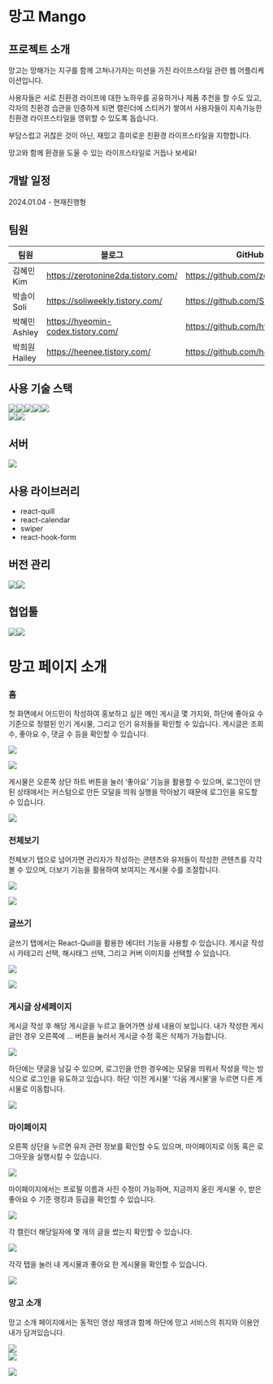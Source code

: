 # 망고 Mango

## <b>프로젝트 소개</b>

망고는 망해가는 지구를 함께 고쳐나가자는 미션을 가진 라이프스타일 관련 웹 어플리케이션입니다.

사용자들은 서로 친환경 라이프에 대한 노하우를 공유하거나 제품 추천을 할 수도 있고,
각자의 친환경 습관을 인증하게 되면 캘린더에 스티커가 쌓여서
사용자들이 지속가능한 친환경 라이프스타일을 영위할 수 있도록 돕습니다.

부담스럽고 귀찮은 것이 아닌, 재밌고 흥미로운 친환경 라이프스타일을 지향합니다.

망고와 함께 환경을 도울 수 있는 라이프스타일로 거듭나 보세요!

## <b>개발 일정</b>

2024.01.04 - 현재진행형

## <b>팀원</b>

| 팀원   | 블로그                             | GitHub                        |
| ------ | ---------------------------------- | ----------------------------- |
| 김혜민 Kim    | https://zerotonine2da.tistory.com/ | https://github.com/zerotonine2da |
| 박솔이 Soli   | https://soliweekly.tistory.com/    | https://github.com/Solyi-Park    |
| 박혜민 Ashley | https://hyeomin-codex.tistory.com/ | https://github.com/hyeomin       |
| 박희원 Hailey | https://heenee.tistory.com/        | https://github.com/heeneeee      |

## <b>사용 기술 스택</b>

<img src="https://img.shields.io/badge/HTML5-E34F26?style=for-the-badge&logo=html5&logoColor=white"><img src="https://img.shields.io/badge/CSS3-1572B6?style=for-the-badge&logo=css3&logoColor=white"><img src="https://img.shields.io/badge/JavaScript-323330?style=for-the-badge&logo=javascript&logoColor=F7DF1E"><img src="https://img.shields.io/badge/React-20232A?style=for-the-badge&logo=react&logoColor=61DAFB"><img src="https://img.shields.io/badge/TypeScript-007ACC?style=for-the-badge&logo=typescript&logoColor=white"><br/>
<img src="https://img.shields.io/badge/React_Query-FF4154?style=for-the-badge&logo=React_Query&logoColor=white"><img src="https://img.shields.io/badge/Recoil-3578E5?style=for-the-badge&logo=Recoil&logoColor=black">

## 서버

 <img src="https://img.shields.io/badge/Firebase-FFCA28?style=for-the-badge&logo=Firebase&logoColor=black">

## 사용 라이브러리

- react-quill
- react-calendar
- swiper
- react-hook-form

## <b>버전 관리</b>

<img src="https://img.shields.io/badge/GitHub-100000?style=for-the-badge&logo=github&logoColor=white"><img src="https://img.shields.io/badge/GIT-E44C30?style=for-the-badge&logo=git&logoColor=white">

## 협업툴

<img src="https://img.shields.io/badge/Figma-F24E1E?style=for-the-badge&logo=figma&logoColor=white"><img src="https://img.shields.io/badge/Slack-4A154B?style=for-the-badge&logo=slack&logoColor=white">

# 망고 페이지 소개

### 홈

첫 화면에서 어드민이 작성하여 홍보하고 싶은 메인 게시글 몇 가지와, 하단에 좋아요 수 기준으로 정렬된 인기 게시물, 그리고 인기 유저들을 확인할 수 있습니다. 게시글은 조회 수, 좋아요 수, 댓글 수 등을 확인할 수 있습니다.

<img src="https://www.notion.so/image/https%3A%2F%2Fprod-files-secure.s3.us-west-2.amazonaws.com%2F457d2ba3-559d-441c-ad2f-bf019c7cecf6%2Fb6f44bb3-45ec-4de9-a265-cad55d41740b%2FUntitled.png?table=block&id=fbb6db1b-7889-426e-b6a2-fe9d9b3d640b&spaceId=457d2ba3-559d-441c-ad2f-bf019c7cecf6&width=1760&userId=075cff0c-eee6-41db-acc0-a9e19d382b31&cache=v2"></br>

<img src="https://www.notion.so/image/https%3A%2F%2Fprod-files-secure.s3.us-west-2.amazonaws.com%2F457d2ba3-559d-441c-ad2f-bf019c7cecf6%2F35851987-8c80-499d-b45d-2bfa97e3c7fb%2FUntitled.png?table=block&id=b8011682-7ad0-4ab8-8632-c08b18834b56&spaceId=457d2ba3-559d-441c-ad2f-bf019c7cecf6&width=1760&userId=075cff0c-eee6-41db-acc0-a9e19d382b31&cache=v2"></br>

게시물은 오른쪽 상단 하트 버튼을 눌러 ‘좋아요’ 기능을 활용할 수 있으며, 로그인이 안된 상태에서는 커스텀으로 만든 모달을 띄워 실행을 막아놨기 때문에 로그인을 유도할 수 있습니다.

<img src="https://www.notion.so/image/https%3A%2F%2Fprod-files-secure.s3.us-west-2.amazonaws.com%2F457d2ba3-559d-441c-ad2f-bf019c7cecf6%2F53ff2c98-4a2e-47f5-8932-55132606727a%2FUntitled.png?table=block&id=a4cf2283-7d61-45c8-af75-f058cc92eb1b&spaceId=457d2ba3-559d-441c-ad2f-bf019c7cecf6&width=1760&userId=075cff0c-eee6-41db-acc0-a9e19d382b31&cache=v2"></br>

### 전체보기

전체보기 탭으로 넘어가면 관리자가 작성하는 콘텐츠와 유저들이 작성한 콘텐츠를 각각 볼 수 있으며, 더보기 기능을 활용하여 보여지는 게시물 수를 조절합니다.

<img src="https://www.notion.so/image/https%3A%2F%2Fprod-files-secure.s3.us-west-2.amazonaws.com%2F457d2ba3-559d-441c-ad2f-bf019c7cecf6%2F0070bbbf-f25c-4d40-b812-ff97b32caf6e%2FUntitled.png?table=block&id=3e852c6f-8ebb-4a5e-a3c0-97397ea0481d&spaceId=457d2ba3-559d-441c-ad2f-bf019c7cecf6&width=1760&userId=075cff0c-eee6-41db-acc0-a9e19d382b31&cache=v2"></br>

<img src="https://www.notion.so/image/https%3A%2F%2Fprod-files-secure.s3.us-west-2.amazonaws.com%2F457d2ba3-559d-441c-ad2f-bf019c7cecf6%2F6a4e0f66-40cf-4eca-9078-a92af0daafaf%2FUntitled.png?table=block&id=d11a2540-fd75-475b-96fb-9b996228e582&spaceId=457d2ba3-559d-441c-ad2f-bf019c7cecf6&width=1760&userId=075cff0c-eee6-41db-acc0-a9e19d382b31&cache=v2"></br>

### 글쓰기

글쓰기 탭에서는 React-Quill을 활용한 에디터 기능을 사용할 수 있습니다. 게시글 작성 시 카테고리 선택, 해시태그 선택, 그리고 커버 이미지를 선택할 수 있습니다.

<img src="https://www.notion.so/image/https%3A%2F%2Fprod-files-secure.s3.us-west-2.amazonaws.com%2F457d2ba3-559d-441c-ad2f-bf019c7cecf6%2F7e938847-0531-416d-8a43-05caa64b111d%2FUntitled.png?table=block&id=8e15d574-49ab-46d5-8315-2b192cdf9c13&spaceId=457d2ba3-559d-441c-ad2f-bf019c7cecf6&width=1760&userId=075cff0c-eee6-41db-acc0-a9e19d382b31&cache=v2"></br>

<img src="https://www.notion.so/image/https%3A%2F%2Fprod-files-secure.s3.us-west-2.amazonaws.com%2F457d2ba3-559d-441c-ad2f-bf019c7cecf6%2F34ecd6f7-2464-44c6-9098-5ed1e65b350a%2FUntitled.png?table=block&id=9dd184a0-4a4a-44dc-840f-881f09b58086&spaceId=457d2ba3-559d-441c-ad2f-bf019c7cecf6&width=1760&userId=075cff0c-eee6-41db-acc0-a9e19d382b31&cache=v2"></br>

### 게시글 상세페이지

게시글 작성 후 해당 게시글을 누르고 들어가면 상세 내용이 보입니다. 내가 작성한 게시글인 경우 오른쪽에 … 버튼을 눌러서 게시글 수정 혹은 삭제가 가능합니다.

<img src="https://www.notion.so/image/https%3A%2F%2Fprod-files-secure.s3.us-west-2.amazonaws.com%2F457d2ba3-559d-441c-ad2f-bf019c7cecf6%2Fda6befd5-c20d-45b1-a367-6dd06e3be119%2FUntitled.png?table=block&id=fab0fa2a-975e-4788-ba2f-fd22892e02c9&spaceId=457d2ba3-559d-441c-ad2f-bf019c7cecf6&width=1760&userId=075cff0c-eee6-41db-acc0-a9e19d382b31&cache=v2"></br>

하단에는 댓글을 남길 수 있으며, 로그인을 안한 경우에는 모달을 띄워서 작성을 막는 방식으로 로그인을 유도하고 있습니다. 하단 ‘이전 게시물’ ‘다음 게시물’을 누르면 다른 게시물로 이동합니다.

<img src="https://www.notion.so/image/https%3A%2F%2Fprod-files-secure.s3.us-west-2.amazonaws.com%2F457d2ba3-559d-441c-ad2f-bf019c7cecf6%2F346738fe-a21b-4dba-ae8f-38c1a423328a%2FUntitled.png?table=block&id=94d42dc9-003f-4725-8913-819b8b4be6b3&spaceId=457d2ba3-559d-441c-ad2f-bf019c7cecf6&width=1760&userId=075cff0c-eee6-41db-acc0-a9e19d382b31&cache=v2"></br>

### 마이페이지

오른쪽 상단을 누르면 유저 관련 정보를 확인할 수도 있으며, 마이페이지로 이동 혹은 로그아웃을 실행시킬 수 있습니다.

<img src="https://www.notion.so/image/https%3A%2F%2Fprod-files-secure.s3.us-west-2.amazonaws.com%2F457d2ba3-559d-441c-ad2f-bf019c7cecf6%2F8101a014-df2b-4114-9653-010bda798c90%2FUntitled.png?table=block&id=f4f66c60-849b-4f13-bad2-7d1e48f588cc&spaceId=457d2ba3-559d-441c-ad2f-bf019c7cecf6&width=1760&userId=075cff0c-eee6-41db-acc0-a9e19d382b31&cache=v2"></br>

마이페이지에서는 프로필 이름과 사진 수정이 가능하며, 지금까지 올린 게시물 수, 받은 좋아요 수 기준 랭킹과 등급을 확인할 수 있습니다.

<img src="https://www.notion.so/image/https%3A%2F%2Fprod-files-secure.s3.us-west-2.amazonaws.com%2F457d2ba3-559d-441c-ad2f-bf019c7cecf6%2F694c1dd1-71f2-4e58-ba6a-07fc34708fee%2FUntitled.png?table=block&id=a87fb334-5d11-4288-8a0d-fe71bfe3fac4&spaceId=457d2ba3-559d-441c-ad2f-bf019c7cecf6&width=1760&userId=075cff0c-eee6-41db-acc0-a9e19d382b31&cache=v2"></br>

각 캘린더 해당일자에 몇 개의 글을 썼는지 확인할 수 있습니다.

<img src="https://www.notion.so/image/https%3A%2F%2Fprod-files-secure.s3.us-west-2.amazonaws.com%2F457d2ba3-559d-441c-ad2f-bf019c7cecf6%2F12a8fcde-42c7-4534-8df8-dda4e0e77ae4%2FUntitled.png?table=block&id=3a5f2229-9886-495e-971c-1bab1e5d1154&spaceId=457d2ba3-559d-441c-ad2f-bf019c7cecf6&width=1760&userId=075cff0c-eee6-41db-acc0-a9e19d382b31&cache=v2"></br>

각각 탭을 눌러 내 게시물과 좋아요 한 게시물을 확인할 수 있습니다.

<img src="https://www.notion.so/image/https%3A%2F%2Fprod-files-secure.s3.us-west-2.amazonaws.com%2F457d2ba3-559d-441c-ad2f-bf019c7cecf6%2F0b63e503-a3e2-457a-98db-903212f2c7b8%2FUntitled.png?table=block&id=585c76ee-9221-4058-b98f-86ed82db0667&spaceId=457d2ba3-559d-441c-ad2f-bf019c7cecf6&width=1760&userId=075cff0c-eee6-41db-acc0-a9e19d382b31&cache=v2"></br>

### 망고 소개

망고 소개 페이지에서는 동적인 영상 재생과 함께 하단에 망고 서비스의 취지와 이용안내가 담겨있습니다.

<img src="https://www.notion.so/image/https%3A%2F%2Fprod-files-secure.s3.us-west-2.amazonaws.com%2F457d2ba3-559d-441c-ad2f-bf019c7cecf6%2Fc80a2efd-de83-45f0-a5d8-d8add28cb654%2FUntitled.png?table=block&id=8d899dac-2057-486b-95a4-7babfaf38911&spaceId=457d2ba3-559d-441c-ad2f-bf019c7cecf6&width=1760&userId=075cff0c-eee6-41db-acc0-a9e19d382b31&cache=v2"></br>
<img src="https://www.notion.so/image/https%3A%2F%2Fprod-files-secure.s3.us-west-2.amazonaws.com%2F457d2ba3-559d-441c-ad2f-bf019c7cecf6%2Fc0038b84-e6a5-4cc7-9a2a-1c0824abd42e%2FUntitled.png?table=block&id=0b13837d-5adb-4747-acaa-d0151c6b4488&spaceId=457d2ba3-559d-441c-ad2f-bf019c7cecf6&width=1760&userId=075cff0c-eee6-41db-acc0-a9e19d382b31&cache=v2"></br>

<img src="https://www.notion.so/image/https%3A%2F%2Fprod-files-secure.s3.us-west-2.amazonaws.com%2F457d2ba3-559d-441c-ad2f-bf019c7cecf6%2F0070bbbf-f25c-4d40-b812-ff97b32caf6e%2FUntitled.png?table=block&id=3e852c6f-8ebb-4a5e-a3c0-97397ea0481d&spaceId=457d2ba3-559d-441c-ad2f-bf019c7cecf6&width=1760&userId=075cff0c-eee6-41db-acc0-a9e19d382b31&cache=v2"></br>
